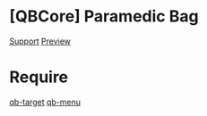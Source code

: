 # [QBCore] Paramedic Bag

[Support](https://discord.gg/NsgmZaTPa7)
[Preview](https://streamable.com/xdjrdh)

# Require

[qb-target](https://github.com/qbcore-framework/qb-target)
[qb-menu](https://github.com/qbcore-framework/qb-menu)


